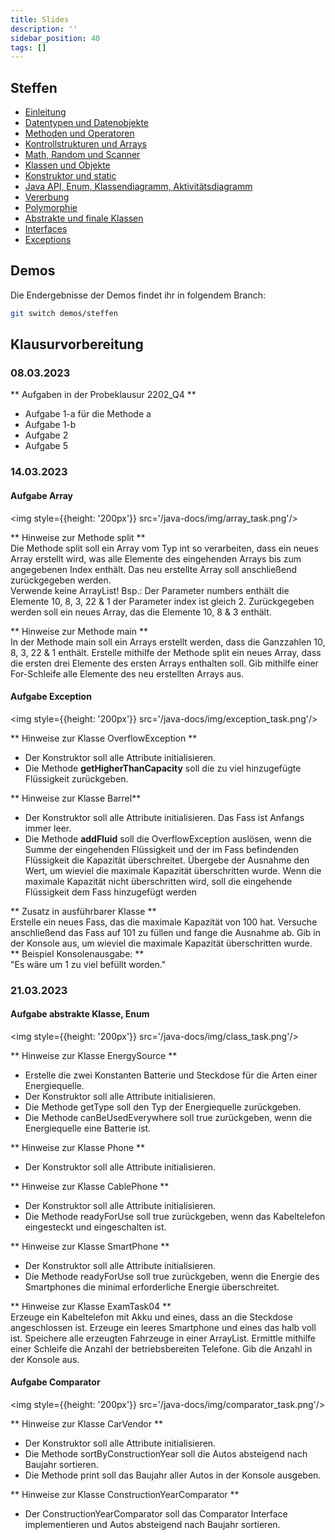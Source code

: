 ```yaml
---
title: Slides
description: ''
sidebar_position: 40
tags: []
---
```


## Steffen
- [Einleitung](/slides/steffen/intro)
- [Datentypen und Datenobjekte](/slides/steffen/datatypes-and-dataobjects)
- [Methoden und Operatoren](/slides/steffen/methods-and-operators)
- [Kontrollstrukturen und Arrays](/slides/steffen/if-and-switch)
- [Math, Random und Scanner](/slides/steffen/math-random-scanner)
- [Klassen und Objekte](/slides/steffen/classes-and-objects)
- [Konstruktor und static](/slides/steffen/constructor-and-static)
- [Java API, Enum, Klassendiagramm, Aktivitätsdiagramm](/slides/steffen/class-diagram-java-api-enum)
- [Vererbung](/slides/steffen/Inheritance)
- [Polymorphie](/slides/steffen/polymorphy)
- [Abstrakte und finale Klassen](/slides/steffen/abstract-and-final)
- [Interfaces](/slides/steffen/interfaces)
- [Exceptions](/slides/steffen/exceptions)

## Demos
Die Endergebnisse der Demos findet ihr in folgendem Branch:

```bash
git switch demos/steffen
```

## Klausurvorbereitung

### 08.03.2023
** Aufgaben in der Probeklausur 2202_Q4 **
* Aufgabe 1-a für die Methode a
* Aufgabe 1-b
* Aufgabe 2
* Aufgabe 5


### 14.03.2023

#### Aufgabe Array
<img style={{height: '200px'}} src='/java-docs/img/array_task.png'/>
<br/>

** Hinweise zur Methode split ** <br/>
Die Methode split soll ein Array vom Typ int so verarbeiten, dass ein neues Array erstellt wird, was alle Elemente des 
eingehenden Arrays bis zum angegebenen Index enthält. Das neu erstellte Array soll anschließend zurückgegeben werden. 	
Verwende keine ArrayList!
Bsp.: Der Parameter numbers enthält die Elemente 10, 8, 3, 22 & 1 der Parameter index ist gleich 2. Zurückgegeben 
werden soll ein neues Array, das die Elemente 10, 8 & 3 enthält. 

** Hinweise zur Methode main ** <br/>
In der Methode main soll ein Arrays erstellt werden, dass die Ganzzahlen 10, 8, 3, 22 & 1 enthält.
Erstelle mithilfe der Methode split ein neues Array, dass die ersten drei Elemente des ersten Arrays enthalten soll.
Gib mithilfe einer For-Schleife alle Elemente des neu erstellten Arrays aus. 

#### Aufgabe Exception
<img style={{height: '200px'}} src='/java-docs/img/exception_task.png'/>
<br/>


** Hinweise zur Klasse OverflowException **
* Der Konstruktor soll alle Attribute initialisieren. 
* Die Methode **getHigherThanCapacity** soll die zu viel hinzugefügte Flüssigkeit zurückgeben. 

** Hinweise zur Klasse Barrel**
* Der Konstruktor soll alle Attribute initialisieren. Das Fass ist Anfangs immer leer.
* Die Methode **addFluid** soll die OverflowException	auslösen, wenn die Summe der eingehenden 
Flüssigkeit und der im Fass befindenden Flüssigkeit die Kapazität überschreitet. Übergebe der Ausnahme 
den Wert, um wieviel die maximale Kapazität überschritten wurde. Wenn die maximale Kapazität nicht 
überschritten wird, soll die eingehende Flüssigkeit dem Fass hinzugefügt werden

** Zusatz in ausführbarer Klasse ** <br/>
Erstelle ein neues Fass, das die maximale Kapazität von 100 hat. Versuche anschließend das Fass auf 101 zu 
füllen und fange die Ausnahme ab. Gib in der Konsole aus, um wieviel die maximale Kapazität überschritten 
wurde.<br/>
** Beispiel Konsolenausgabe: ** <br/>
"Es wäre um 1 zu viel befüllt worden." 

### 21.03.2023
#### Aufgabe abstrakte Klasse, Enum
<img style={{height: '200px'}} src='/java-docs/img/class_task.png'/>
<br/>

** Hinweise zur Klasse EnergySource **
* Erstelle die zwei Konstanten Batterie und Steckdose für die Arten einer 
Energiequelle.
*	Der Konstruktor soll alle Attribute initialisieren.
*	Die Methode getType soll den Typ der Energiequelle zurückgeben.
*	Die Methode canBeUsedEverywhere soll true zurückgeben, wenn die Energiequelle
eine Batterie ist.

** Hinweise zur Klasse Phone **
*	Der Konstruktor soll alle Attribute initialisieren.

** Hinweise zur Klasse CablePhone **
*	Der Konstruktor soll alle Attribute initialisieren.
*	Die Methode readyForUse soll true zurückgeben, wenn das Kabeltelefon 
eingesteckt und eingeschalten ist.

** Hinweise zur Klasse SmartPhone **
*	Der Konstruktor soll alle Attribute initialisieren.
*	Die Methode readyForUse soll true zurückgeben, wenn die Energie des 
Smartphones die minimal erforderliche Energie überschreitet.

** Hinweise zur Klasse ExamTask04 ** <br/>
Erzeuge ein Kabeltelefon mit Akku und eines, dass an die Steckdose 
angeschlossen ist. Erzeuge ein leeres Smartphone und eines das halb voll ist.
Speichere alle erzeugten Fahrzeuge in einer ArrayList. Ermittle mithilfe einer 
Schleife die Anzahl der betriebsbereiten Telefone. Gib die Anzahl in der 
Konsole aus.

#### Aufgabe Comparator
<img style={{height: '200px'}} src='/java-docs/img/comparator_task.png'/>
<br/>

** Hinweise zur Klasse CarVendor **
*	Der Konstruktor soll alle Attribute initialisieren.
*	Die Methode sortByConstructionYear soll die Autos absteigend nach Baujahr 
sortieren.
*	Die Methode print soll das Baujahr aller Autos in der Konsole ausgeben.

** Hinweise zur Klasse ConstructionYearComparator **
* Der ConstructionYearComparator soll das Comparator Interface implementieren 
und Autos absteigend nach Baujahr sortieren.

